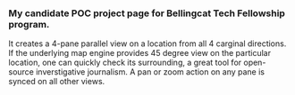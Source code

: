 ### My candidate POC project page for Bellingcat Tech Fellowship program.

It creates a 4-pane parallel view on a location from all 4 carginal directions.
If the underlying map engine provides 45 degree view on the particular location, one can quickly check its surrounding, a great tool for open-source inverstigative journalism.
A pan or zoom action on any pane is synced on all other views.
